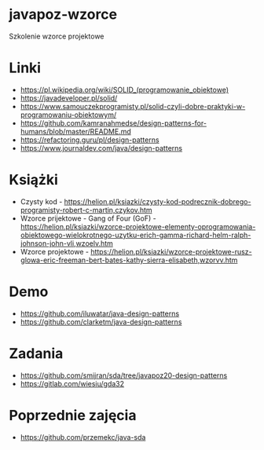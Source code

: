 # javapoz-wzorce
Szkolenie wzorce projektowe

# Linki
* https://pl.wikipedia.org/wiki/SOLID_(programowanie_obiektowe)
* https://javadeveloper.pl/solid/
* https://www.samouczekprogramisty.pl/solid-czyli-dobre-praktyki-w-programowaniu-obiektowym/
* https://github.com/kamranahmedse/design-patterns-for-humans/blob/master/README.md
* https://refactoring.guru/pl/design-patterns
* https://www.journaldev.com/java/design-patterns

# Książki
* Czysty kod - https://helion.pl/ksiazki/czysty-kod-podrecznik-dobrego-programisty-robert-c-martin,czykov.htm
* Wzorce prijektowe - Gang of Four (GoF) - https://helion.pl/ksiazki/wzorce-projektowe-elementy-oprogramowania-obiektowego-wielokrotnego-uzytku-erich-gamma-richard-helm-ralph-johnson-john-vli,wzoelv.htm
* Wzorce projektowe - https://helion.pl/ksiazki/wzorce-projektowe-rusz-glowa-eric-freeman-bert-bates-kathy-sierra-elisabeth,wzorvv.htm

# Demo
* https://github.com/iluwatar/java-design-patterns
* https://github.com/clarketm/java-design-patterns

# Zadania
* https://github.com/smijran/sda/tree/javapoz20-design-patterns
* https://gitlab.com/wiesiu/gda32

# Poprzednie zajęcia
* https://github.com/przemekc/java-sda
